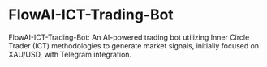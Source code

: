 # FlowAI-ICT-Trading-Bot
FlowAI-ICT-Trading-Bot: An AI-powered trading bot utilizing Inner Circle Trader (ICT) methodologies to generate market signals, initially focused on XAU/USD, with Telegram integration.

